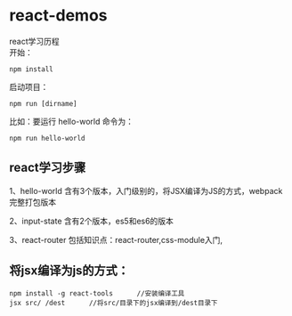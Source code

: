 # react-demos
react学习历程<br />
开始：

    npm install

启动项目：

    npm run [dirname]

比如：要运行 hello-world 命令为：

    npm run hello-world


react学习步骤
---

1、hello-world 含有3个版本，入门级别的，将JSX编译为JS的方式，webpack完整打包版本

2、input-state 含有2个版本，es5和es6的版本

3、react-router 包括知识点：react-router,css-module入门,



将jsx编译为js的方式：
---

    npm install -g react-tools      //安装编译工具
    jsx src/ /dest      //将src/目录下的jsx编译到/dest目录下
